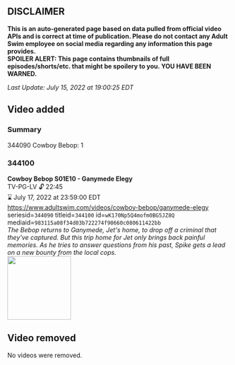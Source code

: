 ## DISCLAIMER
**This is an auto-generated page based on data pulled from official video APIs and is correct at time of publication. Please do not contact any Adult Swim employee on social media regarding any information this page provides.**  
**SPOILER ALERT: This page contains thumbnails of full episodes/shorts/etc. that might be spoilery to you. YOU HAVE BEEN WARNED.**  

_Last Update: July 15, 2022 at 19:00:25 EDT_
## Video added
### Summary
344090 Cowboy Bebop: 1  
### 344100
**Cowboy Bebop S01E10 - Ganymede Elegy**  
TV-PG-LV 🔓 22:45  
⌛ July 17, 2022 at 23:59:00 EDT  
https://www.adultswim.com/videos/cowboy-bebop/ganymede-elegy  
seriesid=`344090` titleid=`344100` id=`wK170Np5Q4mofm0BG5JZ8Q` mediaid=`983115a08f34d03b722274f90660c080611422bb`  
_The Bebop returns to Ganymede, Jet's home, to drop off a criminal that they've captured. But this trip home for Jet only brings back painful memories.  As he tries to answer questions from his past, Spike gets a lead on a new bounty from the local cops._  
<a href="https://media.cdn.adultswim.com/uploads/20200303/thumbnails/2_2033102764-cowboybebop_110.jpg"><img src="https://media.cdn.adultswim.com/uploads/20200303/thumbnails/2_2033102764-cowboybebop_110.jpg" height="144px" /></a>
## Video removed
No videos were removed.  
